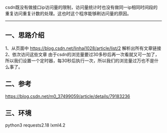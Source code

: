 csdn既没有做接口ip访问量的限制，访问量统计时也没有做同一ip相同时间段的重复访问重复计数的处理。这也时这个程序能够刷访问量的原因。

------

## 一、思路介绍
1、从页面中 https://blog.csdn.net/linhai1028/article/list/2 解析出所有文章链接 
2、依次访问这些文章 
由于csdn的浏览量要过30多秒后再一次看就又可一加了，所以我们设置一个定时器，每30秒后执行一次，所以我们的浏览量过万也不是什么事了。
## 二、参考
https://blog.csdn.net/m0_37499059/article/details/79183236
## 三、环境
python3
requests2.18
lxml4.2
